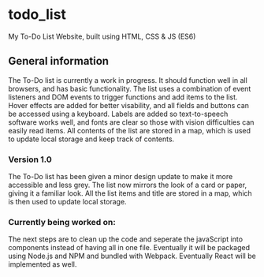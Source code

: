 # todo_list
My To-Do List Website, built using HTML, CSS & JS (ES6)

## General information
The To-Do list is currently a work in progress. It should function well in all browsers, and has basic functionality. The list uses a combination of event listeners and DOM events to trigger functions and add items to the list.
Hover effects are added for better visability, and all fields and buttons can be accessed using a keyboard. Labels are
added so text-to-speech software works well, and fonts are clear so those with vision difficulties can easily read items. All contents of the list are stored in a map, which is used to update local storage and keep track of contents. 

### Version 1.0
The To-Do list has been given a minor design update to make it more accessible and less grey. The list now mirrors the look of a card or paper, giving it a familiar look. All the list items and title are stored in a map, which is then used to update local storage. 

### Currently being worked on:
The next steps are to clean up the code and seperate the javaScript into components instead of having all in one file. Eventually it will be packaged using Node.js and NPM and bundled with Webpack. Eventually React will be implemented as well. 
